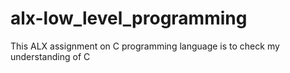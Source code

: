 # alx-low_level_programming
This ALX assignment on C programming language is to check my understanding of C
